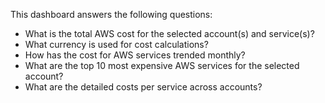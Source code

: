 This dashboard answers the following questions:

- What is the total AWS cost for the selected account(s) and service(s)?
- What currency is used for cost calculations?
- How has the cost for AWS services trended monthly?
- What are the top 10 most expensive AWS services for the selected account?
- What are the detailed costs per service across accounts?

